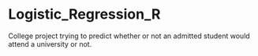 # Logistic_Regression_R
College project trying to predict whether or not an admitted student would attend a university or not.
